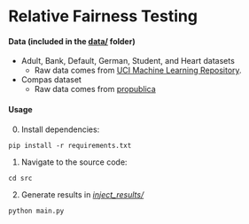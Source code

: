 # Relative Fairness Testing

#### Data (included in the [data/](https://github.com/hil-se/RelativeFairnessTesting/tree/main/synthetic/data) folder)

 - Adult, Bank, Default, German, Student, and Heart datasets
   + Raw data comes from [UCI Machine Learning Repository](https://archive.ics.uci.edu/ml/datasets.php).
 - Compas dataset
   + Raw data comes from [propublica](https://github.com/propublica/compas-analysis/)

#### Usage
0. Install dependencies:
```
pip install -r requirements.txt
```
1. Navigate to the source code:
```
cd src
```
2. Generate results in [_inject\_results/_](https://github.com/hil-se/RelativeFairnessTesting/tree/main/synthetic)
```
python main.py
```

